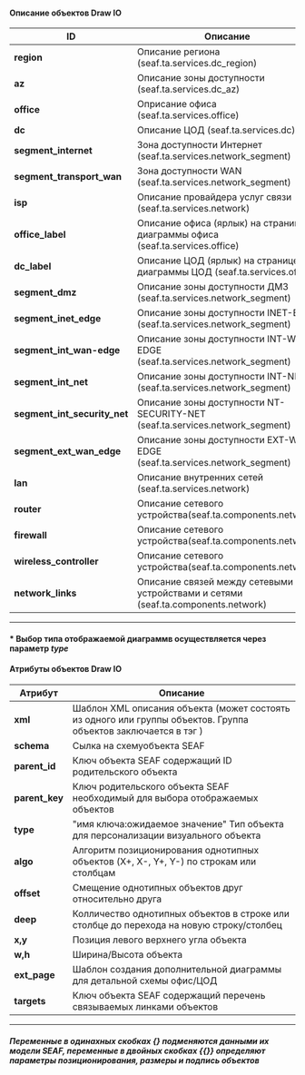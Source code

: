 
#### Описание объектов Draw IO

| ID                           | Описание                                                                          |
|------------------------------|-----------------------------------------------------------------------------------|
| **region**                   | Описание региона (seaf.ta.services.dc_region)                                     |
| **az**                       | Описание зоны доступности (seaf.ta.services.dc_az)                                | 
| **office**                   | Оприсание офиса (seaf.ta.services.office)                                         |
| **dc**                       | Описание ЦОД (seaf.ta.services.dc)                                                |
| **segment_internet**         | Зона доступности Интернет (seaf.ta.services.network_segment)                      |
| **segment_transport_wan**    | Зона доступности WAN (seaf.ta.services.network_segment)                           |
| **isp**                      | Описание провайдера услуг связи (seaf.ta.services.network)                        |
| **office_label**             | Описание офиса (ярлык) на странице диаграммы офиса (seaf.ta.services.office)      |
| **dc_label**                 | Описание ЦОД (ярлык) на странице диаграммы ЦОД (seaf.ta.services.office)          |
| **segment_dmz**              | Описание зоны доступности ДМЗ (seaf.ta.services.network_segment)                  |
| **segment_inet_edge**        | Описание зоны доступности INET-EDGE (seaf.ta.services.network_segment)            |
| **segment_int_wan-edge**     | Описание зоны доступности INT-WAN-EDGE (seaf.ta.services.network_segment)         |
| **segment_int_net**          | Описание зоны доступности INT-NET (seaf.ta.services.network_segment)              |
| **segment_int_security_net** | Описание зоны доступности NT-SECURITY-NET (seaf.ta.services.network_segment)      |
| **segment_ext_wan_edge**     | Описание зоны доступности EXT-WAN-EDGE (seaf.ta.services.network_segment)         |
| **lan**                      | Описание внутренних сетей (seaf.ta.services.network)                              |
| **router**                   | Описание сетевого устройства(seaf.ta.components.network)                          |
| **firewall**                 | Описание сетевого устройства(seaf.ta.components.network)                          |
| **wireless_controller**      | Описание сетевого устройства(seaf.ta.components.network)                          |
| **network_links**            | Описание связей между сетевыми устройствами и сетями (seaf.ta.components.network) |
---------------------------------------------------------------------------------------------------------------------
#### * Выбор типа отображаемой диаграммв осуществляется через параметр ***type***

#### Атрибуты объектов Draw IO


| Атрибут            | Описание                                                                                                             |
|--------------------|----------------------------------------------------------------------------------------------------------------------|
| **xml**            | Шаблон XML описания объекта (может состоять из одного или группы объектов. Группа объектов заключается в тэг <root>) |
| **schema**         | Сылка на схемуобъекта SEAF                                                                                           | 
| **parent_id**      | Ключ объекта SEAF содержащий ID родительского объекта                                                                |
| **parent_key**     | Ключ родительского объекта SEAF необходимый для выбора отображаемых объектов                                         |
| **type**           | "имя ключа:ожидаемое значение" Тип объекта для персонализации визуального объекта                                    |
| **algo**           | Алгоритм позиционирования однотипных объектов (X+, X-, Y+, Y-) по строкам или столбцам                               |
| **offset**         | Смещение однотипных объектов друг относительно друга                                                                 |
| **deep**           | Колличество однотипных объектов в строке или столбце до перехода на новую строку/столбец                             |
| **x,y**            | Позиция левого верхнего угла объекта                                                                                 |
| **w,h**            | Ширина/Высота объекта                                                                                                |
| **ext_page**       | Шаблон создания дополнительной диаграммы для детальной схемы офис/ЦОД                                                |
| **targets**        | Ключ объекта SEAF содержащий перечень связываемых линками объектов                                                   |
----------------------------------------------------------------------------------------------------------------------------------------------

##### Переменные в одинахных скобках {} подменяются данными их модели SEAF, переменные в двойных скобках {{}} определяют параметры позиционирования, размеры и подпись объектов
